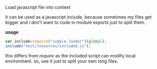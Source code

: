 Load javascript file into context

it can be used as a javascript include, because sometimes my files get bigger and i don't want to code in module exports just to split them.

**usage**
```javascript
var include=require("simple-loader")(global);
include("test/resources/included.js");
```
this differs from *require* as the included script can modify local environment.
so, use it just to split your own long files.
